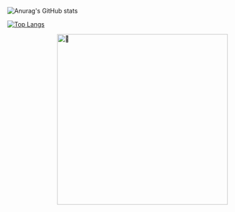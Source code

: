 <!--
**ZiGmaX809/ZiGmaX809** is a ✨ _special_ ✨ repository because its `README.md` (this file) appears on your GitHub profile.

Here are some ideas to get you started:

- 🔭 I’m currently working on ...
- 🌱 I’m currently learning ...
- 👯 I’m looking to collaborate on ...
- 🤔 I’m looking for help with ...
- 💬 Ask me about ...
- 📫 How to reach me: ...
- 😄 Pronouns: ...
- ⚡ Fun fact: ...
-->

![Anurag's GitHub stats](https://github-readme-stats.vercel.app/api?username=ZiGmaX809&show_icons=true&theme=flag-india)

[![Top Langs](https://github-readme-stats.vercel.app/api/top-langs/?username=ZiGmaX809&layout=compact)](https://github.com/anuraghazra/github-readme-stats)

[<img align="right" width="390" alt="🤿" src="https://github-readme-stats.vercel.app/api/top-langs/?username=ZiGmaX809&langs_count=8&layout=compact&hide_border=true&theme=vue">](#)
